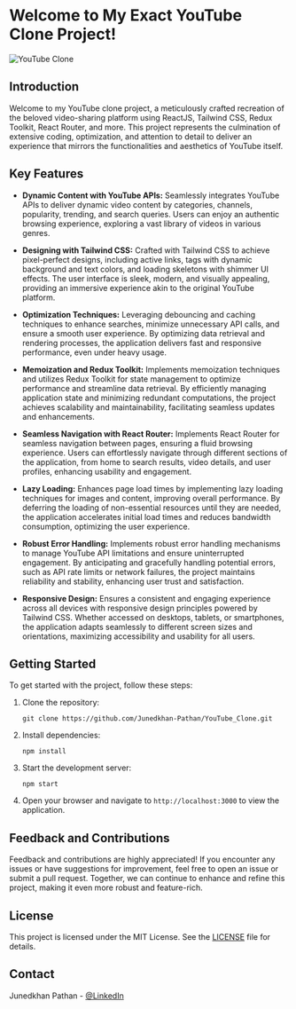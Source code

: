 # Welcome to My Exact YouTube Clone Project!

![YouTube Clone](youtube_clone_banner.png)

## Introduction

Welcome to my YouTube clone project, a meticulously crafted recreation of the beloved video-sharing platform using ReactJS, Tailwind CSS, Redux Toolkit, React Router, and more. This project represents the culmination of extensive coding, optimization, and attention to detail to deliver an experience that mirrors the functionalities and aesthetics of YouTube itself.

## Key Features

- **Dynamic Content with YouTube APIs:** Seamlessly integrates YouTube APIs to deliver dynamic video content by categories, channels, popularity, trending, and search queries. Users can enjoy an authentic browsing experience, exploring a vast library of videos in various genres.
  
- **Designing with Tailwind CSS:** Crafted with Tailwind CSS to achieve pixel-perfect designs, including active links, tags with dynamic background and text colors, and loading skeletons with shimmer UI effects. The user interface is sleek, modern, and visually appealing, providing an immersive experience akin to the original YouTube platform.

- **Optimization Techniques:** Leveraging debouncing and caching techniques to enhance searches, minimize unnecessary API calls, and ensure a smooth user experience. By optimizing data retrieval and rendering processes, the application delivers fast and responsive performance, even under heavy usage.

- **Memoization and Redux Toolkit:** Implements memoization techniques and utilizes Redux Toolkit for state management to optimize performance and streamline data retrieval. By efficiently managing application state and minimizing redundant computations, the project achieves scalability and maintainability, facilitating seamless updates and enhancements.

- **Seamless Navigation with React Router:** Implements React Router for seamless navigation between pages, ensuring a fluid browsing experience. Users can effortlessly navigate through different sections of the application, from home to search results, video details, and user profiles, enhancing usability and engagement.

- **Lazy Loading:** Enhances page load times by implementing lazy loading techniques for images and content, improving overall performance. By deferring the loading of non-essential resources until they are needed, the application accelerates initial load times and reduces bandwidth consumption, optimizing the user experience.

- **Robust Error Handling:** Implements robust error handling mechanisms to manage YouTube API limitations and ensure uninterrupted engagement. By anticipating and gracefully handling potential errors, such as API rate limits or network failures, the project maintains reliability and stability, enhancing user trust and satisfaction.

- **Responsive Design:** Ensures a consistent and engaging experience across all devices with responsive design principles powered by Tailwind CSS. Whether accessed on desktops, tablets, or smartphones, the application adapts seamlessly to different screen sizes and orientations, maximizing accessibility and usability for all users.

## Getting Started

To get started with the project, follow these steps:

1. Clone the repository:
   ```
   git clone https://github.com/Junedkhan-Pathan/YouTube_Clone.git
   ```
2. Install dependencies:
   ```
   npm install
   ```
3. Start the development server:
   ```
   npm start
   ```
4. Open your browser and navigate to `http://localhost:3000` to view the application.

## Feedback and Contributions

Feedback and contributions are highly appreciated! If you encounter any issues or have suggestions for improvement, feel free to open an issue or submit a pull request. Together, we can continue to enhance and refine this project, making it even more robust and feature-rich.

## License

This project is licensed under the MIT License. See the [LICENSE](LICENSE) file for details.

## Contact

Junedkhan Pathan - [@LinkedIn](https://www.linkedin.com/in/junedkhan-pathan832331)
